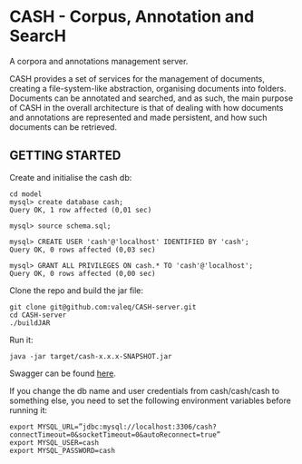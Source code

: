 # CASH - Corpus, Annotation and SearcH

A corpora and annotations management server.

CASH provides a set of services for the management of documents, creating a file-system-like abstraction, organising documents into folders. Documents can be annotated and searched, and as such, the main purpose of CASH in the overall architecture is that of dealing with how documents and annotations are represented and made persistent, and how such documents can be retrieved. 

## GETTING STARTED

Create and initialise the cash db:

```
cd model
mysql> create database cash;
Query OK, 1 row affected (0,01 sec)

mysql> source schema.sql;

mysql> CREATE USER 'cash'@'localhost' IDENTIFIED BY 'cash';
Query OK, 0 rows affected (0,03 sec)

mysql> GRANT ALL PRIVILEGES ON cash.* TO 'cash'@'localhost';
Query OK, 0 rows affected (0,00 sec)
```

Clone the repo and build the jar file:

```
git clone git@github.com:valeq/CASH-server.git
cd CASH-server
./buildJAR
```

Run it:

```
java -jar target/cash-x.x.x-SNAPSHOT.jar
```

Swagger can be found [here](http://localhost:8080/swagger-ui/index.html?configUrl=/v3/api-docs/swagger-config#/). 

If you change the db name and user credentials from cash/cash/cash to something else, you need to set the following environment variables before running it:

```
export MYSQL_URL=”jdbc:mysql://localhost:3306/cash?connectTimeout=0&socketTimeout=0&autoReconnect=true”
export MYSQL_USER=cash
export MYSQL_PASSWORD=cash
```

